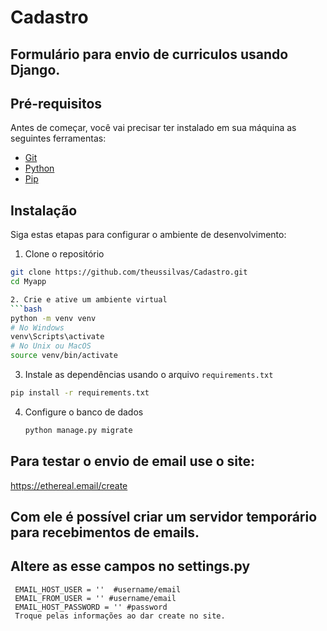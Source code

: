 # Cadastro
## Formulário para envio de curriculos usando Django.


## Pré-requisitos

Antes de começar, você vai precisar ter instalado em sua máquina as seguintes ferramentas:
- [Git](https://git-scm.com)
- [Python](https://www.python.org/downloads/)
- [Pip](https://pip.pypa.io/en/stable/installation/)

## Instalação

Siga estas etapas para configurar o ambiente de desenvolvimento:

1. Clone o repositório
```bash
git clone https://github.com/theussilvas/Cadastro.git
cd Myapp

2. Crie e ative um ambiente virtual
```bash
python -m venv venv
# No Windows
venv\Scripts\activate
# No Unix ou MacOS
source venv/bin/activate
```
3. Instale as dependências usando o arquivo `requirements.txt`
```bash
pip install -r requirements.txt
```
4. Configure o banco de dados
   ```bash
   python manage.py migrate


## Para testar o envio de email use o site:
  https://ethereal.email/create
  ## Com ele é possível criar um servidor temporário para recebimentos de emails.
  
  ## Altere as esse campos no settings.py
     EMAIL_HOST_USER = ''  #username/email
     EMAIL_FROM_USER = '' #username/email
     EMAIL_HOST_PASSWORD = '' #password
     Troque pelas informações ao dar create no site.

